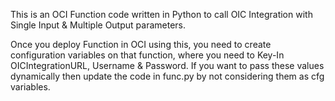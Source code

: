
This is an OCI Function code written in Python to call OIC Integration with Single Input & Multiple Output parameters.

Once you deploy Function in OCI using this, you need to create configuration variables on that function, where you need to Key-In OICIntegrationURL, Username & Password.
If you want to pass these values dynamically then update the code in func.py by not considering them as cfg variables.
